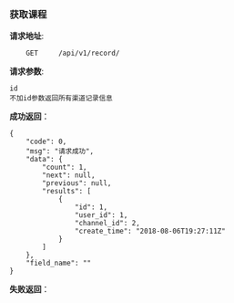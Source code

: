 ### 获取课程

**请求地址**:
```
    GET     /api/v1/record/
```

**请求参数**:
```
id
不加id参数返回所有渠道记录信息
```


**成功返回**：
```
{
    "code": 0,
    "msg": "请求成功",
    "data": {
        "count": 1,
        "next": null,
        "previous": null,
        "results": [
            {
                "id": 1,
                "user_id": 1,
                "channel_id": 2,
                "create_time": "2018-08-06T19:27:11Z"
            }
        ]
    },
    "field_name": ""
}
```

**失败返回**：
```

```